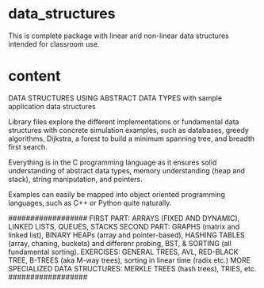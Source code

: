 # data_structures
This is complete package with linear and non-linear data structures 
intended for classroom use.

# content
DATA STRUCTURES USING ABSTRACT DATA TYPES with sample application data structures

Library files explore the different implementations or fundamental data structures with concrete simulation examples, such as
databases, greedy algorithms, Dijkstra, a forest to build a minimum spanning tree, and breadth first search.

Everything is in the C programming language as it ensures solid understanding of abstract data types,
memory understanding (heap and stack), string maniputation, and pointers. 

Examples can easily be mapped into object oriented programming languages, such as  C++ or Python quite naturally.

##################
FIRST PART: ARRAYS (FIXED AND DYNAMIC), LINKED LISTS, QUEUES, STACKS
SECOND PART: GRAPHS (matrix and linked list), BINARY HEAPs (array and pointer-based), HASHING TABLES (array, chaning, buckets) and differenr probing, BST, & SORTING (all fundamental sorting).
EXERCISES: GENERAL TREES, AVL, RED-BLACK TREE, B-TREES (aka M-way trees), sorting in linear time (radix etc.)
MORE SPECIALIZED DATA STRUCTURES: MERKLE TREES (hash trees), TRIES, etc.
##################



